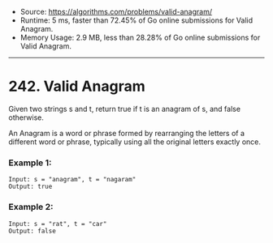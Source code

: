 - Source: https://algorithms.com/problems/valid-anagram/
- Runtime: 5 ms, faster than 72.45% of Go online submissions for Valid Anagram.
- Memory Usage: 2.9 MB, less than 28.28% of Go online submissions for Valid Anagram.
---
# 242. Valid Anagram


Given two strings s and t, return true if t is an anagram of s, and false otherwise.

An Anagram is a word or phrase formed by rearranging the letters of a different word or phrase, typically using all the original letters exactly once.

 

### Example 1:

```
Input: s = "anagram", t = "nagaram"
Output: true
```

### Example 2:

```
Input: s = "rat", t = "car"
Output: false
```
